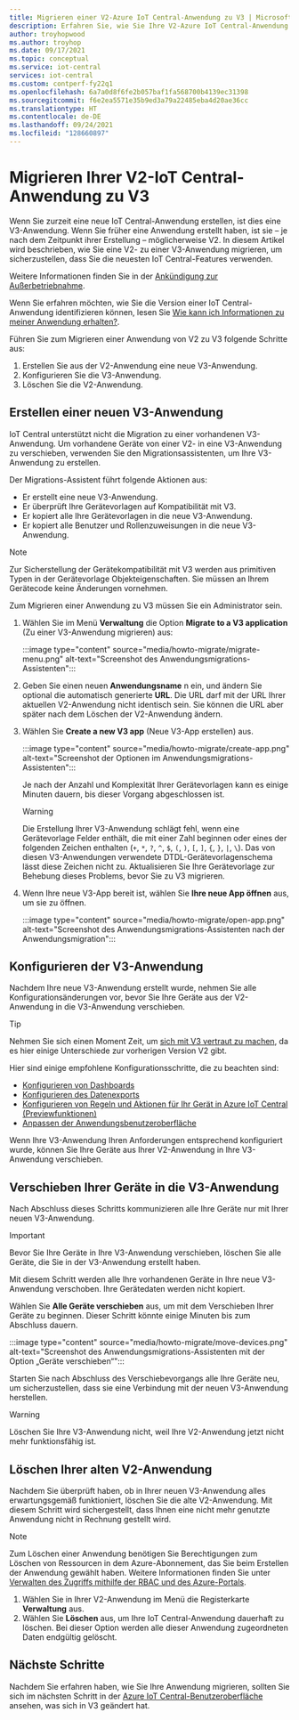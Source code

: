 ```yaml
---
title: Migrieren einer V2-Azure IoT Central-Anwendung zu V3 | Microsoft-Dokumentation
description: Erfahren Sie, wie Sie Ihre V2-Azure IoT Central-Anwendung zu V3 migrieren.
author: troyhopwood
ms.author: troyhop
ms.date: 09/17/2021
ms.topic: conceptual
ms.service: iot-central
services: iot-central
ms.custom: contperf-fy22q1
ms.openlocfilehash: 6a7a0d8f6fe2b057baf1fa568700b4139ec31398
ms.sourcegitcommit: f6e2ea5571e35b9ed3a79a22485eba4d20ae36cc
ms.translationtype: HT
ms.contentlocale: de-DE
ms.lasthandoff: 09/24/2021
ms.locfileid: "128660897"
---
```

# <a name="migrate-your-v2-iot-central-application-to-v3"></a>Migrieren Ihrer V2-IoT Central-Anwendung zu V3

Wenn Sie zurzeit eine neue IoT Central-Anwendung erstellen, ist dies eine V3-Anwendung. Wenn Sie früher eine Anwendung erstellt haben, ist sie – je nach dem Zeitpunkt ihrer Erstellung – möglicherweise V2. In diesem Artikel wird beschrieben, wie Sie eine V2- zu einer V3-Anwendung migrieren, um sicherzustellen, dass Sie die neuesten IoT Central-Features verwenden.

Weitere Informationen finden Sie in der [Ankündigung zur Außerbetriebnahme](/answers/questions/529295/retirement-announcement-upgrade-to-iot-central-v3.html).

Wenn Sie erfahren möchten, wie Sie die Version einer IoT Central-Anwendung identifizieren können, lesen Sie [Wie kann ich Informationen zu meiner Anwendung erhalten?](howto-faq.yml#how-do-i-get-information-about-my-application-).

Führen Sie zum Migrieren einer Anwendung von V2 zu V3 folgende Schritte aus:

1. Erstellen Sie aus der V2-Anwendung eine neue V3-Anwendung.
1. Konfigurieren Sie die V3-Anwendung.
1. Löschen Sie die V2-Anwendung.

## <a name="create-a-new-v3-application"></a>Erstellen einer neuen V3-Anwendung

IoT Central unterstützt nicht die Migration zu einer vorhandenen V3-Anwendung. Um vorhandene Geräte von einer V2- in eine V3-Anwendung zu verschieben, verwenden Sie den Migrationsassistenten, um Ihre V3-Anwendung zu erstellen.

Der Migrations-Assistent führt folgende Aktionen aus:

- Er erstellt eine neue V3-Anwendung.
- Er überprüft Ihre Gerätevorlagen auf Kompatibilität mit V3.
- Er kopiert alle Ihre Gerätevorlagen in die neue V3-Anwendung.
- Er kopiert alle Benutzer und Rollenzuweisungen in die neue V3-Anwendung.

> [!NOTE]
> Zur Sicherstellung der Gerätekompatibilität mit V3 werden aus primitiven Typen in der Gerätevorlage Objekteigenschaften. Sie müssen an Ihrem Gerätecode keine Änderungen vornehmen.

Zum Migrieren einer Anwendung zu V3 müssen Sie ein Administrator sein.

1. Wählen Sie im Menü **Verwaltung** die Option **Migrate to a V3 application**  (Zu einer V3-Anwendung migrieren) aus:

    :::image type="content" source="media/howto-migrate/migrate-menu.png" alt-text="Screenshot des Anwendungsmigrations-Assistenten":::

1. Geben Sie einen neuen **Anwendungsname** n ein, und ändern Sie optional die automatisch generierte **URL**. Die URL darf mit der URL Ihrer aktuellen V2-Anwendung nicht identisch sein. Sie können die URL aber später nach dem Löschen der V2-Anwendung ändern.

1. Wählen Sie **Create a new V3 app** (Neue V3-App erstellen) aus.

    :::image type="content" source="media/howto-migrate/create-app.png" alt-text="Screenshot der Optionen im Anwendungsmigrations-Assistenten":::

    Je nach der Anzahl und Komplexität Ihrer Gerätevorlagen kann es einige Minuten dauern, bis dieser Vorgang abgeschlossen ist.

    > [!Warning]
    > Die Erstellung Ihrer V3-Anwendung schlägt fehl, wenn eine Gerätevorlage Felder enthält, die mit einer Zahl beginnen oder eines der folgenden Zeichen enthalten (`+`, `*`, `?`, `^`, `$`, `(`, `)`, `[`, `]`, `{`, `}`, `|`, `\`). Das von diesen V3-Anwendungen verwendete DTDL-Gerätevorlagenschema lässt diese Zeichen nicht zu. Aktualisieren Sie Ihre Gerätevorlage zur Behebung dieses Problems, bevor Sie zu V3 migrieren.

1. Wenn Ihre neue V3-App bereit ist, wählen Sie **Ihre neue App öffnen** aus, um sie zu öffnen.

    :::image type="content" source="media/howto-migrate/open-app.png" alt-text="Screenshot des Anwendungsmigrations-Assistenten nach der Anwendungsmigration":::

## <a name="configure-the-v3-application"></a>Konfigurieren der V3-Anwendung

Nachdem Ihre neue V3-Anwendung erstellt wurde, nehmen Sie alle Konfigurationsänderungen vor, bevor Sie Ihre Geräte aus der V2-Anwendung in die V3-Anwendung verschieben.

> [!TIP]
> Nehmen Sie sich einen Moment Zeit, um [sich mit V3 vertraut zu machen](overview-iot-central-tour.md#navigate-your-application), da es hier einige Unterschiede zur vorherigen Version V2 gibt.

Hier sind einige empfohlene Konfigurationsschritte, die zu beachten sind:

- [Konfigurieren von Dashboards](howto-manage-dashboards.md)
- [Konfigurieren des Datenexports](howto-export-data.md)
- [Konfigurieren von Regeln und Aktionen für Ihr Gerät in Azure IoT Central (Previewfunktionen)](quick-configure-rules.md)
- [Anpassen der Anwendungsbenutzeroberfläche](howto-customize-ui.md)

Wenn Ihre V3-Anwendung Ihren Anforderungen entsprechend konfiguriert wurde, können Sie Ihre Geräte aus Ihrer V2-Anwendung in Ihre V3-Anwendung verschieben.

## <a name="move-your-devices-to-the-v3-application"></a>Verschieben Ihrer Geräte in die V3-Anwendung

Nach Abschluss dieses Schritts kommunizieren alle Ihre Geräte nur mit Ihrer neuen V3-Anwendung.

> [!IMPORTANT]
> Bevor Sie Ihre Geräte in Ihre V3-Anwendung verschieben, löschen Sie alle Geräte, die Sie in der V3-Anwendung erstellt haben.

Mit diesem Schritt werden alle Ihre vorhandenen Geräte in Ihre neue V3-Anwendung verschoben. Ihre Gerätedaten werden nicht kopiert.

Wählen Sie **Alle Geräte verschieben** aus, um mit dem Verschieben Ihrer Geräte zu beginnen. Dieser Schritt könnte einige Minuten bis zum Abschluss dauern.

:::image type="content" source="media/howto-migrate/move-devices.png" alt-text="Screenshot des Anwendungsmigrations-Assistenten mit der Option „Geräte verschieben“":::

Starten Sie nach Abschluss des Verschiebevorgangs alle Ihre Geräte neu, um sicherzustellen, dass sie eine Verbindung mit der neuen V3-Anwendung herstellen.

> [!WARNING]
> Löschen Sie Ihre V3-Anwendung nicht, weil Ihre V2-Anwendung jetzt nicht mehr funktionsfähig ist.

## <a name="delete-your-old-v2-application"></a>Löschen Ihrer alten V2-Anwendung

Nachdem Sie überprüft haben, ob in Ihrer neuen V3-Anwendung alles erwartungsgemäß funktioniert, löschen Sie die alte V2-Anwendung. Mit diesem Schritt wird sichergestellt, dass Ihnen eine nicht mehr genutzte Anwendung nicht in Rechnung gestellt wird.

> [!Note]
> Zum Löschen einer Anwendung benötigen Sie Berechtigungen zum Löschen von Ressourcen in dem Azure-Abonnement, das Sie beim Erstellen der Anwendung gewählt haben. Weitere Informationen finden Sie unter [Verwalten des Zugriffs mithilfe der RBAC und des Azure-Portals](../../role-based-access-control/role-assignments-portal.md).

1. Wählen Sie in Ihrer V2-Anwendung im Menü die Registerkarte **Verwaltung** aus.
2. Wählen Sie **Löschen** aus, um Ihre IoT Central-Anwendung dauerhaft zu löschen. Bei dieser Option werden alle dieser Anwendung zugeordneten Daten endgültig gelöscht.

## <a name="next-steps"></a>Nächste Schritte

Nachdem Sie erfahren haben, wie Sie Ihre Anwendung migrieren, sollten Sie sich im nächsten Schritt in der [Azure IoT Central-Benutzeroberfläche](overview-iot-central-tour.md) ansehen, was sich in V3 geändert hat.
